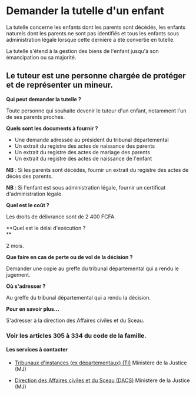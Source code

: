 # Demander la tutelle d'un enfant

La tutelle concerne les enfants dont les parents sont décédés, les enfants naturels dont les parents ne sont pas identifiés et tous les enfants sous administration légale lorsque cette dernière a été convertie en tutelle.  
  
La tutelle s'étend à la gestion des biens de l'enfant jusqu'à son émancipation ou sa majorité.  
  
Le tuteur est une personne chargée de protéger et de représenter un mineur.
------------------------------------------------------------------------------------------------------------------------------------------------------------------------------------------------------------------------------------------------------------------------------------------------------------------------------------------------------------------------------------------------------------------

**Qui peut demander la tutelle ?**

Toute personne qui souhaite devenir le tuteur d'un enfant, notamment l'un de ses parents proches. 

**Quels sont les documents à fournir ?**

*   Une demande adressée au président du tribunal départemental
*   Un extrait du registre des actes de naissance des parents
*   Un extrait du registre des actes de mariage des parents
*   Un extrait du registre des actes de naissance de l'enfant

**NB** : Si les parents sont décédés, fournir un extrait du registre des actes de décès des parents.  

**NB** : Si l'enfant est sous administration légale, fournir un certificat d'administration légale.  

**Quel est le coût ?**

Les droits de délivrance sont de 2 400 FCFA.   

**Quel est le délai d'exécution ?  
**

2 mois.

**Que faire en cas de perte ou de vol de la décision ?**

Demander une copie au greffe du tribunal départemental qui a rendu le jugement.  

**Où s'adresser ?**

Au greffe du tribunal départemental qui a rendu la décision.  

**Pour en savoir plus...**

S'adresser à la direction des Affaires civiles et du Sceau.  

### Voir les articles 305 à 334 du code de la famille.

#### Les services à contacter

*   [Tribunaux d'instances (ex départementaux) (TI)](../../../services/tribunaux-dinstances-ex-departementaux-ti.md) Ministère de la Justice (MJ)  
    
*   [Direction des Affaires civiles et du Sceau (DACS)](../../../services/direction-des-affaires-civiles-et-du-sceau-dacs.md) Ministère de la Justice (MJ)